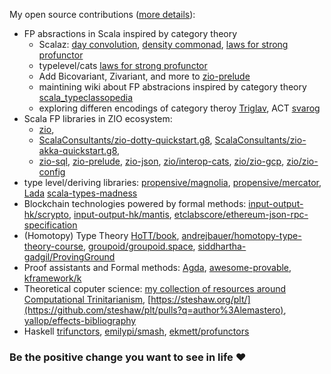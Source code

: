 My open source contributions ([more details](https://github.com/lemastero/lemastero/blob/master/MORE.MD)):
* FP absractions in Scala inspired by category theory
  * Scalaz: [day convolution](https://github.com/scalaz/scalaz/pull/2020), [density commonad](https://github.com/scalaz/scalaz/pull/2029), [laws for strong profunctor](https://github.com/scalaz/scalaz/pull/2028)
  * typelevel/cats [laws for strong profunctor](https://github.com/typelevel/cats/pull/2640)
  * Add Bicovariant, Zivariant, and more to [zio-prelude](https://github.com/zio/zio-prelude/pulls?q=author%3Alemastero)
  * maintining wiki about FP abstracions inspired by category theory [scala_typeclassopedia](https://github.com/lemastero/scala_typeclassopedia)
  * exploring differen encodings of category theroy [Triglav](https://github.com/lemastero/Triglav), ACT [svarog](https://github.com/lemastero/svarog)
* Scala FP libraries in ZIO ecosystem:
  * [zio](https://github.com/zio/zio/pulls?q=author%3Alemastero),
  * [ScalaConsultants/zio-dotty-quickstart.g8](https://github.com/ScalaConsultants/zio-dotty-quickstart.g8), [ScalaConsultants/zio-akka-quickstart.g8](https://github.com/ScalaConsultants/zio-akka-quickstart.g8),
  * [zio-sql](https://github.com/zio/zio-sql/pulls?q=author%3Alemastero), [zio-prelude](https://github.com/zio/zio-prelude/pulls?q=author%3Alemastero), [zio-json](https://github.com/zio/zio-json/pulls?q=author%3Alemastero), [zio/interop-cats](https://github.com/zio/interop-cats/pulls?q=author%3Alemastero), [zio/zio-gcp](https://github.com/zio/zio-gcp/pulls?q=author%3Alemastero), [zio/zio-config](https://github.com/zio/zio-config/pulls?q=author%3Alemastero)
* type level/deriving libraries: [propensive/magnolia](https://github.com/propensive/magnolia/pulls?q=author%3Alemastero), [propensive/mercator](https://github.com/propensive/mercator/pulls?q=author%3Alemastero), [Lada](https://github.com/lemastero/Lada) [scala-types-madness](https://github.com/lemastero/scala-types-madness)
* Blockchain technologies powered by formal methods: [input-output-hk/scrypto](https://github.com/input-output-hk/scrypto/pulls?q=author%3Alemastero), [input-output-hk/mantis](https://github.com/input-output-hk/mantis/pulls?q=author%3Alemastero), [etclabscore/ethereum-json-rpc-specification](https://github.com/etclabscore/ethereum-json-rpc-specification/pulls?q=author%3Alemastero)
* (Homotopy) Type Theory [HoTT/book](https://github.com/HoTT/book/pulls?q=author%3Alemastero), [andrejbauer/homotopy-type-theory-course](https://github.com/andrejbauer/homotopy-type-theory-course/pull/3), [groupoid/groupoid.space](https://github.com/groupoid/groupoid.space/pulls?q=author%3Alemastero), [siddhartha-gadgil/ProvingGround](https://github.com/siddhartha-gadgil/ProvingGround/pulls?q=author%3Alemastero)
* Proof assistants and Formal methods: [Agda](https://github.com/agda/agda/pulls?q=author%3Alemastero), [awesome-provable](https://github.com/awesomo4000/awesome-provable/pulls?q=author%3Alemastero), [kframework/k](https://github.com/kframework/k/pulls?q=author%3Alemastero)
* Theoretical coputer science: [my collection of resources around Computational Trinitarianism](https://github.com/lemastero/scala_typeclassopedia/blob/master/ComputationalTrinitarianism.MD), [https://steshaw.org/plt/](https://github.com/steshaw/plt/pulls?q=author%3Alemastero), [yallop/effects-bibliography](https://github.com/yallop/effects-bibliography/issues?q=author%3Alemastero)
* Haskell [trifunctors](https://github.com/lemastero/trifunctors), [emilypi/smash](https://github.com/emilypi/smash/pulls?q=author%3Alemastero), [ekmett/profunctors](https://github.com/ekmett/profunctors/pulls?q=author%3Alemastero)


### Be the positive change you want to see in life :heart:
